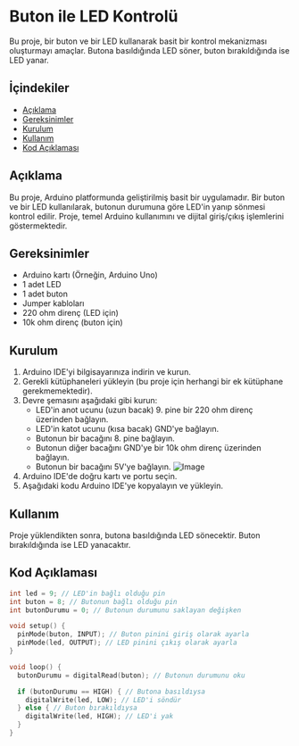 # Buton ile LED Kontrolü

Bu proje, bir buton ve bir LED kullanarak basit bir kontrol mekanizması oluşturmayı amaçlar. Butona basıldığında LED söner, buton bırakıldığında ise LED yanar.

## İçindekiler

- [Açıklama](#açıklama)
- [Gereksinimler](#gereksinimler)
- [Kurulum](#kurulum)
- [Kullanım](#kullanım)
- [Kod Açıklaması](#kod-açıklaması)

## Açıklama

Bu proje, Arduino platformunda geliştirilmiş basit bir uygulamadır. Bir buton ve bir LED kullanılarak, butonun durumuna göre LED'in yanıp sönmesi kontrol edilir. Proje, temel Arduino kullanımını ve dijital giriş/çıkış işlemlerini göstermektedir.

## Gereksinimler

- Arduino kartı (Örneğin, Arduino Uno)
- 1 adet LED
- 1 adet buton
- Jumper kabloları
- 220 ohm direnç (LED için)
- 10k ohm direnç (buton için)

## Kurulum

1. Arduino IDE'yi bilgisayarınıza indirin ve kurun.
2. Gerekli kütüphaneleri yükleyin (bu proje için herhangi bir ek kütüphane gerekmemektedir).
3. Devre şemasını aşağıdaki gibi kurun:
    - LED'in anot ucunu (uzun bacak) 9. pine bir 220 ohm direnç üzerinden bağlayın.
    - LED'in katot ucunu (kısa bacak) GND'ye bağlayın.
    - Butonun bir bacağını 8. pine bağlayın.
    - Butonun diğer bacağını GND'ye bir 10k ohm direnç üzerinden bağlayın.
    - Butonun bir bacağını 5V'ye bağlayın.
    ![Image](https://github.com/user-attachments/assets/f59b0d54-552c-4439-8264-e6aeeab7d3fd)
4. Arduino IDE'de doğru kartı ve portu seçin.
5. Aşağıdaki kodu Arduino IDE'ye kopyalayın ve yükleyin.

## Kullanım

Proje yüklendikten sonra, butona basıldığında LED sönecektir. Buton bırakıldığında ise LED yanacaktır.

## Kod Açıklaması

```c++
int led = 9; // LED'in bağlı olduğu pin
int buton = 8; // Butonun bağlı olduğu pin
int butonDurumu = 0; // Butonun durumunu saklayan değişken

void setup() {
  pinMode(buton, INPUT); // Buton pinini giriş olarak ayarla
  pinMode(led, OUTPUT); // LED pinini çıkış olarak ayarla
}

void loop() {
  butonDurumu = digitalRead(buton); // Butonun durumunu oku

  if (butonDurumu == HIGH) { // Butona basıldıysa
    digitalWrite(led, LOW); // LED'i söndür
  } else { // Buton bırakıldıysa
    digitalWrite(led, HIGH); // LED'i yak
  }
}
